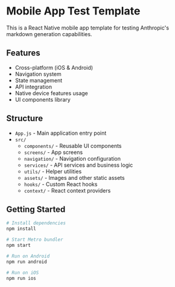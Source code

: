 # Mobile App Test Template

This is a React Native mobile app template for testing Anthropic's markdown generation capabilities.

## Features

- Cross-platform (iOS & Android)
- Navigation system
- State management
- API integration
- Native device features usage
- UI components library

## Structure

- `App.js` - Main application entry point
- `src/`
  - `components/` - Reusable UI components
  - `screens/` - App screens
  - `navigation/` - Navigation configuration
  - `services/` - API services and business logic
  - `utils/` - Helper utilities
  - `assets/` - Images and other static assets
  - `hooks/` - Custom React hooks
  - `context/` - React context providers

## Getting Started

```bash
# Install dependencies
npm install

# Start Metro bundler
npm start

# Run on Android
npm run android

# Run on iOS
npm run ios
```
